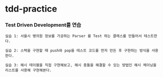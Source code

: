 # tdd-practice

### Test Driven Development를 연습

``실습 1: 서울시 병의원 정보를 가공하는 Parser 를 Test 하는 클래스를 만들어서 테스트한다.``

``실습 2: 스택을 구현할 때 push와 pop을 테스트 코드를 먼저 만든 후 구현하는 방식을 사용한다.``

``실습 3: 해시 테이블을 직접 구현해보고, 해시 충돌을 해결할 수 있는 방법인 해시 체이닝을 리스트를 사용해 구현해본다.``
